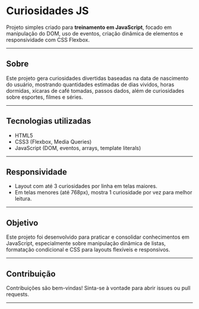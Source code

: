 # Curiosidades JS

Projeto simples criado para **treinamento em JavaScript**, focado em manipulação do DOM, uso de eventos, criação dinâmica de elementos e responsividade com CSS Flexbox.

---

## Sobre

Este projeto gera curiosidades divertidas baseadas na data de nascimento do usuário, mostrando quantidades estimadas de dias vividos, horas dormidas, xícaras de café tomadas, passos dados, além de curiosidades sobre esportes, filmes e séries.


---

## Tecnologias utilizadas

- HTML5  
- CSS3 (Flexbox, Media Queries)  
- JavaScript (DOM, eventos, arrays, template literals)

---


## Responsividade

- Layout com até 3 curiosidades por linha em telas maiores.  
- Em telas menores (até 768px), mostra 1 curiosidade por vez para melhor leitura.

---

## Objetivo

Este projeto foi desenvolvido para praticar e consolidar conhecimentos em JavaScript, especialmente sobre manipulação dinâmica de listas, formatação condicional e CSS para layouts flexíveis e responsivos.

---

## Contribuição

Contribuições são bem-vindas! Sinta-se à vontade para abrir issues ou pull requests.

---

